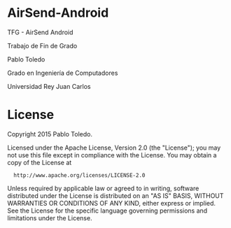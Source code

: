 # AirSend-Android
TFG - AirSend Android

Trabajo de Fin de Grado

Pablo Toledo

Grado en Ingeniería de Computadores

Universidad Rey Juan Carlos

# License
 Copyright 2015 Pablo Toledo.
 
 Licensed under the Apache License, Version 2.0 (the "License");
 you may not use this file except in compliance with the License.
 You may obtain a copy of the License at

      http://www.apache.org/licenses/LICENSE-2.0

 Unless required by applicable law or agreed to in writing, software
 distributed under the License is distributed on an "AS IS" BASIS,
 WITHOUT WARRANTIES OR CONDITIONS OF ANY KIND, either express or implied.
 See the License for the specific language governing permissions and
 limitations under the License.
